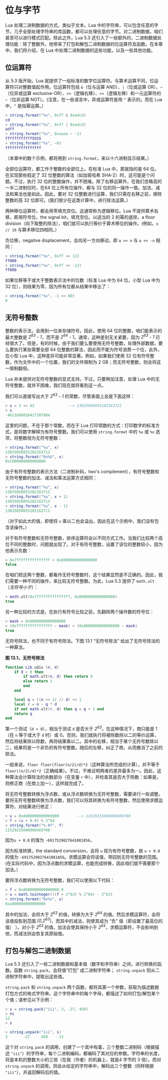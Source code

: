 # 位与字节

Lua 处理二进制数据的方式，类似于文本。Lua 中的字符串，可以包含任意的字节，几乎全部处理字符串的库函数，都可以处理任意的字节。对二进制数据，咱们甚至可以进行模式匹配。除此之外，Lua 5.3 还引入了一些额外的，二进制数据处理功能：除了整数外，他带来了打包和解包二进制数据的位运算符及函数。在本章中，我们将介绍，在 Lua 中处理二进制数据的这些功能，以及一些其他功能。


## 位运算符

从 5.3 版开始，Lua 就提供了一组标准的数字位运算符。与算术运算不同，位运算符只对整数值起作用。位运算符包括 `&`（位与运算 AND）、`|`（位或运算 OR）、`~`（位异或运算 exclusive-OR）、`>>`（逻辑右移）、`<<`（逻辑左移）和一元运算符的 `~`（位非运算 NOT）。(注意，在一些语言中，异或运算符是用 `^` 表示的。而在 Lua 中，`^` 是指幂运算。）

```lua
> string.format("%x", 0xff & 0xadcd)
cd
> string.format("%x", 0xff | 0xadcd)
adff
> string.format("%x", 0xaaaa ~ -1)
ffffffffffff5555
> string.format("%x", ~0)
ffffffffffffffff
```


（本章中的数个示例，都将用到 `string.format`，来以十六进制显示结果。）

全部位运算符，都工作于整数的全部位上。在标准 Lua 中，那就指的是 64 位。在实现那些假定了 32 位整数的算法（如加密哈希 SHA-2）时，这可能是个问题。不过，执行 32 位的整数操作，并不困难。除了右移运算外，在我们忽略高的一半二进制位时，在64 位上所有位操作，都与 32 位的同一操作一致。加法、减法和乘法也是如此。因此，要对 32 位整数进行运算，我们只需在右移之前，擦除整数的高 32 位即可。(我们很少在这类计算中，进行除法运算。）


两种移位运算符，都会用零填充空位。这通常称为逻辑移位。Lua 不提供算术右移，即用符号位，the signal bit，填充空位。以适当的 2 的幂的底除，a floor division（向下取整的除法），咱们就可以执行等价于算术移位的操作。(例如，`x // 16` 与算术移位四相同。）


负位移，negative displacement，会向另一方向移动，即 `a >> n` 与 `a << -n` 相同：


```lua
> string.format("%x", 0xff << 12)
ff000
> string.format("%x", 0xff >> -12)
ff000
```


如果位移等于或大于整数表示法中的位数（标准 Lua 中为 64 位，小型 Lua 中为 32 位），则结果为零，因为所有位都从结果中移出了：


```lua
> string.format("%x", -1 << 80)
0
```


## 无符号整数


整数的表示法，会用到一位来存储符号。因此，使用 64 位的整数，咱们能表示的最大整数是 <i>2<sup>63</sup> - 1</i>，而不是 <i>2<sup>64</sup> - 1</i>。通常，这种差别无关紧要，因为 <i>2<sup>63</sup> - 1</i> 已经很大了。但是，有的时候，由于我们要么要使用无符号整数，处理外部数据，要么要执行某些需要全部 64 位整数的算法，因此而不能为符号浪费一个位，此外，在小型 Lua 中，这种差异可能非常显著。例如，如果我们使用 32 位有符号整数，作为文件中的一个位置，我们的文件限制为 2 GB；而无符号整数，则会将这一限制翻倍。


Lua 并未提供对无符号整数的显式支持。不过，只要稍加注意，处理 Lua 中的无符号整数，就并不困难，我们现在就将看到这一点。

我们可以直接写出大于 <i>2<sup>63</sup> - 1</i> 的常数，尽管表面上会是下面这样：


```lua
> x = 3 << 62               --> 13835058055282163712
> x
-4611686018427387904
```

这里的问题，不在于那个常数，而在于 Lua 打印常数的方式：打印数字的标准方式，是将数字解释为有符号整数。我们可以使用 `string.format` 中的 `%u` 或 `%x` 选项，将整数视为无符号整数：


```lua
> string.format("%u", x)
13835058055282163712
> string.format("0x%X", x)
0xC000000000000000
```

由于有符号整数的表示方法（二进制补码，two's complement），有符号整数和无符号整数的加法、减法和乘法运算方式相同：


```lua
> string.format("%u", x)
13835058055282163712
> string.format("%u", x + 1)
13835058055282163713
> string.format("%u", x - 1)
13835058055282163711
```

（对于如此大的值，即使将 `x` 乘以二也会溢出，因此在这个示例中，我们没有包含该操作。）


对于有符号整数和无符号整数，排序运算符会以不同方式工作。当我们比较两个高位不同的整数时，问题就出现了。对于有符号整数，设置了该位的整数较小，因为他表示负数：


```lua
> 0x7fffffffffffffff < 0x8000000000000000
false
```


在咱们把这两个整数，都看作无符号整数时，这个结果显然是不正确的。因此，我们需要一种不同的操作，来比较无符号整数。为此，Lua 5.3 提供了 `math.ult`（*无符号小于*）：


```lua
> math.ult(0x7fffffffffffffff, 0x8000000000000000)
true
```

另一种比较的方式是，在执行有符号比较之前，先翻转两个操作数的符号位：


```lua
> mask = 0x8000000000000000
> (0x7fffffffffffffff ~ mask) < (0x8000000000000000 ~ mask)
true
```


无符号除法，也不同于有符号除法。下图 13.1 “无符号除法” 给出了无符号除法的一种算法。


**图 13.1，无符号除法**


```lua
function Lib.udiv (n, d)
    if d < 0 then
        if math.ult(n, d) then return 0
        else return 1
        end
    end

    local q = ((n >> 1) // d) << 1
    local r = n - q * d
    if not math.ult(r, d) then q = q + 1 end
    return q
end
```

第一个测试（`d < 0`），相当于测试 `d` 是否大于 <i>2<sup>63</sup></i>。在这种情况下，商只能是 1（在 `n` 等于或大于 `d` 时）或 0。否则，我们就执行将被除数除以二的等价运算，然后将结果除以除数，再将结果乘以二。其中的右移，相当于某个无符号数除以二，结果将是一个非负的有符号整数。随后的左移，纠正了商，从而撤消了之前的除法。

一般来说，`floor floor(floor(n/2)/d)*2`（这种算法所完成的计算），并不等于 `floor((n/2)/d)*2`（正确结果）。不过，不难证明两者的差异最多为一。因此，这种算法会计算除法的余数部分（在变量 `r` 中），并检查其是否大于除数：如果是，则修正商（在商上加一），这样就完成了。


将无符号整数转换为浮点数，或从浮点数转换为无符号整数，需要进行一些调整。要将无符号整数转换为浮点数，我们可以将其转换为有符号整数，然后使用求模运算符，对结果进行修正：


```lua
> u = 0xA000000000000000        --> 11529215046068469760
> f = (u + 0.0) % 2^64
> string.format("%.0f", f)
11529215046068469760
```

因为`u + 0.0` 的值为 `-6917529027641081856`，

因为标准转换，the standard conversion，会将 `u` 视为有符号整数，故 `u + 0.0` 的值为 `-6917529027641081856`。求模运算会将该值，带回到无符号整数的范围。(在实际代码中，因为浮点数的求模运算，也能完成转换，因此咱们就不需要那个加法。）

要将浮点数转换为无符号整数，我们可以使用以下代码：


```lua
> f = 0xA000000000000000.0
> u = math.tointeger(((f + 2^63) % 2^64) - 2^63)
> string.format("0x%x", u)
0xa000000000000000
```

其中的加法，会将大于 <i>2<sup>63</sup></i> 的值，转换为大于 <i>2<sup>64</sup></i> 的值。然后求模运算符，会将该值投影到范围 <i>[0,2<sup>63</sup>)</i>，而其中的减法，则使其成为 “负” 值（即设置了最高位的值） ）。对小于 <i>2<sup>63</sup></i> 的值，加法会使其保持小于 <i>2<sup>64</sup></i>，求模运算符，不会影响到他，而减法则会恢复其原始值。


## 打包与解包二进制数据

Lua 5.3 还引入了一些二进制数据和基本值（数字和字符串）之间，进行转换的函数。函数 `string.pack`，会将值”打包” 成二进制字符串； `string.unpack` 则从二进制字符串中，提取出这些值。


`string.pack` 和 `string.unpack` 两个函数，都将其第一个参数，获取为描述数据打包方式的格式字符串。这个字符串中的每个字母，都描述了如何打包/解包某个个值；请参见以下示例：


```lua
> s = string.pack("iii", 3, -27, 450)
> #s
12
> s

> string.unpack("iii", s)
3       -27     450     13
```

这个对 `string.pack` 的调用，创建了一个其中有着，三个整数二进制码（根据描述 `"iii"`）的字符串，每个二进制编码，都编码了其对应的参数。字符串的长度，将是本机的整数大小的三倍（在我（作者）的机器上，就是4 字节的 3 倍）。而对 `string.unpack` 的调用，则会从给定的字符串中，解码出三个整数（同样根据 `"iii"`），并返回解码后的值。

